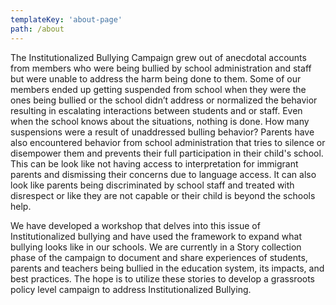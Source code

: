 ```yaml
---
templateKey: 'about-page'
path: /about
---
```

The Institutionalized Bullying Campaign grew out of anecdotal accounts from members who were being bullied by school administration and staff but were unable to address the harm being done to them. Some of our members ended up getting suspended from school when they were the ones being bullied or the school didn’t address or normalized the behavior resulting in escalating interactions between students and or staff. Even when the school knows about the situations, nothing is done. How many suspensions were a result of unaddressed bulling behavior? Parents have also encountered behavior from school administration that tries to silence or disempower them and prevents their full participation in their child's school. This can be look like not having access to interpretation for immigrant parents and dismissing their concerns due to language access. It can also look like parents being discriminated by school staff and treated with disrespect or like they are not capable or their child is beyond the schools help.

We have developed a workshop that delves into this issue of Institutionalized bullying and have used the framework to expand what bullying looks like in our schools. We are currently in a Story collection phase of the campaign to document and share experiences of students, parents and teachers being bullied in the education system, its impacts, and best practices.  The hope is to utilize these stories to develop a grassroots policy level campaign to address Institutionalized Bullying.
